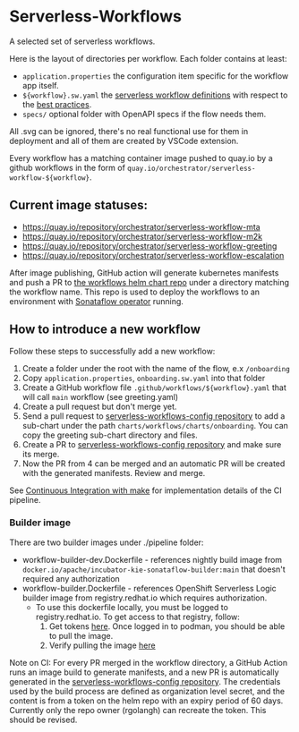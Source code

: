 # Serverless-Workflows

A selected set of serverless workflows.

Here is the layout of directories per workflow. Each folder contains at least:

- `application.properties` the configuration item specific for the workflow app itself.
- `${workflow}.sw.yaml` the [serverless workflow definitions][1] with respect to the [best practices][4].
- `specs/` optional folder with OpenAPI specs if the flow needs them.

All .svg can be ignored, there's no real functional use for them in deployment
and all of them are created by VSCode extension.

Every workflow has a matching container image pushed to quay.io by a github workflows
in the form of `quay.io/orchestrator/serverless-workflow-${workflow}`.

## Current image statuses:

- https://quay.io/repository/orchestrator/serverless-workflow-mta
- https://quay.io/repository/orchestrator/serverless-workflow-m2k
- https://quay.io/repository/orchestrator/serverless-workflow-greeting
- https://quay.io/repository/orchestrator/serverless-workflow-escalation

After image publishing, GitHub action will generate kubernetes manifests and push a PR to [the workflows helm chart repo][3]
under a directory matching the workflow name. This repo is used to deploy the workflows to an environment
with [Sonataflow operator][2] running.

## How to introduce a new workflow

Follow these steps to successfully add a new workflow:

1. Create a folder under the root with the name of the flow, e.x `/onboarding`
2. Copy `application.properties`, `onboarding.sw.yaml` into that folder
3. Create a GitHub workflow file `.github/workflows/${workflow}.yaml` that will call `main` workflow (see greeting.yaml)
4. Create a pull request but don't merge yet.
5. Send a pull request to [serverless-workflows-config repository][3] to add a sub-chart
   under the path `charts/workflows/charts/onboarding`. You can copy the greeting sub-chart directory and files.
6. Create a PR to [serverless-workflows-config repository][3] and make sure its merge.
7. Now the PR from 4 can be merged and an automatic PR will be created with the generated manifests. Review and merge.

See [Continuous Integration with make](https://github.com/parodos-dev/serverless-workflows/blob/main/make.md) for implementation details of the CI pipeline.

### Builder image

There are two builder images under ./pipeline folder:

- workflow-builder-dev.Dockerfile - references nightly build image from `docker.io/apache/incubator-kie-sonataflow-builder:main` that doesn't required any authorization
- workflow-builder.Dockerfile - references OpenShift Serverless Logic builder image from registry.redhat.io which requires authorization.
  - To use this dockerfile locally, you must be logged to registry.redhat.io. To get access to that registry, follow:
    1. Get tokens [here](https://access.redhat.com/terms-based-registry/accounts). Once logged in to podman, you should be able to pull the image.
    2. Verify pulling the image [here](https://catalog.redhat.com/software/containers/openshift-serverless-1-tech-preview/logic-swf-builder-rhel8/6483079349c48023fc262858?architecture=amd64&image=65e1a56104e00058ecdd52eb&container-tabs=gti)

Note on CI:
For every PR merged in the workflow directory, a GitHub Action runs an image build to generate manifests, and a new PR is automatically generated in the [serverless-workflows-config repository][3]. The credentials used by the build process are defined as organization level secret, and the content is from a token on the helm repo with an expiry period of 60 days. Currently only the repo owner (rgolangh) can recreate the token. This should be revised.

[1]: https://github.com/serverlessworkflow/specification/tree/main?tab=readme-ov-file#documentation
[2]: https://github.com/apache/incubator-kie-kogito-serverless-operator/
[3]: https://github.com/parodos-dev/serverless-workflows-config
[4]: https://github.com/parodos-dev/serverless-workflows/blob/main/best-practices.md
